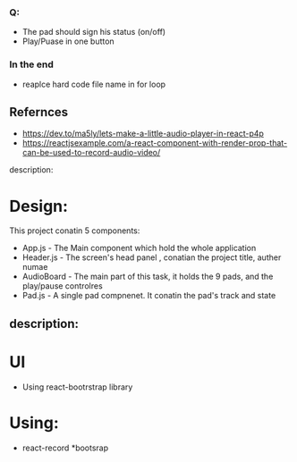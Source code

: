 ### Q:
* The pad should sign his status (on/off)
* Play/Puase in one button

### In the end
* reaplce hard code file name in for loop

## Refernces
* https://dev.to/ma5ly/lets-make-a-little-audio-player-in-react-p4p
* https://reactjsexample.com/a-react-component-with-render-prop-that-can-be-used-to-record-audio-video/


description:




# Design:
This project conatin 5 components:
*  App.js - The Main component which hold the whole application
* Header.js - The screen's head panel , conatian the project title, auther numae
* AudioBoard - The main part of this task, it holds the 9 pads, and the play/pause controlres
* Pad.js - A single pad compnenet. It conatin the pad's track and state

## description:


# UI
* Using react-bootrstrap library

# Using:
* react-record
*bootsrap





